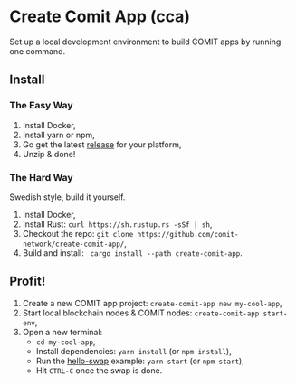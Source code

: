 # Create Comit App (cca)

Set up a local development environment to build COMIT apps by running one command. 

## Install

### The Easy Way

1. Install Docker,
2. Install yarn or npm, 
3. Go get the latest [release](https://github.com/comit-network/create-comit-app/releases) for your platform,
4. Unzip & done!

### The Hard Way

Swedish style, build it yourself.

1. Install Docker,
2. Install Rust: `curl https://sh.rustup.rs -sSf | sh`,
3. Checkout the repo: `git clone https://github.com/comit-network/create-comit-app/`,
4. Build and install: ` cargo install --path create-comit-app`.

## Profit!

1. Create a new COMIT app project: `create-comit-app new my-cool-app`,
2. Start local blockchain nodes & COMIT nodes: `create-comit-app start-env`,
3. Open a new terminal:
   - `cd my-cool-app`,
   - Install dependencies: `yarn install` (or `npm install`),
   - Run the [hello-swap](https://github.com/comit-network/hello-swap/) example: `yarn start` (or `npm start`),
   - Hit `CTRL-C` once the swap is done.
